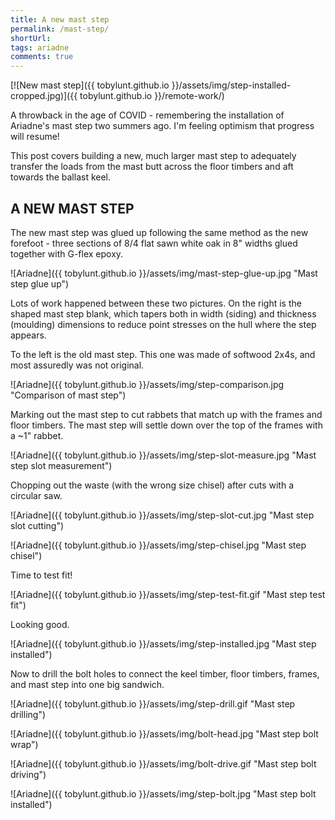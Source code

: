 ```yaml
---
title: A new mast step
permalink: /mast-step/
shortUrl: 
tags: ariadne
comments: true
---
```


[![New mast step]({{ tobylunt.github.io }}/assets/img/step-installed-cropped.jpg)]({{ tobylunt.github.io }}/remote-work/)

A throwback in the age of COVID - remembering the installation of
Ariadne's mast step two summers ago. I'm feeling optimism that
progress will resume!

<!--more-->

This post covers building a new, much larger mast step to adequately
transfer the loads from the mast butt across the floor timbers and aft
towards the ballast keel.


## A NEW MAST STEP

The new mast step was glued up following the same method as the new
forefoot - three sections of 8/4 flat sawn white oak in 8" widths
glued together with G-flex epoxy. 

![Ariadne]({{ tobylunt.github.io }}/assets/img/mast-step-glue-up.jpg
"Mast step glue up")

Lots of work happened between these two pictures. On the right is the
shaped mast step blank, which tapers both in width (siding) and
thickness (moulding) dimensions to reduce point stresses on the hull
where the step appears.

To the left is the old mast step. This one was made of softwood 2x4s,
and most assuredly was not original.

![Ariadne]({{ tobylunt.github.io }}/assets/img/step-comparison.jpg
"Comparison of mast step")

Marking out the mast step to cut rabbets that match up with the frames
and floor timbers. The mast step will settle down over the top of the
frames with a ~1" rabbet. 

![Ariadne]({{ tobylunt.github.io }}/assets/img/step-slot-measure.jpg
"Mast step slot measurement")

Chopping out the waste (with the wrong size chisel) after cuts with a circular saw.

![Ariadne]({{ tobylunt.github.io }}/assets/img/step-slot-cut.jpg
"Mast step slot cutting")

![Ariadne]({{ tobylunt.github.io }}/assets/img/step-chisel.jpg
"Mast step chisel")

Time to test fit! 

![Ariadne]({{ tobylunt.github.io }}/assets/img/step-test-fit.gif
"Mast step test fit")

Looking good. 

![Ariadne]({{ tobylunt.github.io }}/assets/img/step-installed.jpg
"Mast step installed")

Now to drill the bolt holes to connect the keel timber, floor timbers,
frames, and mast step into one big sandwich.

![Ariadne]({{ tobylunt.github.io }}/assets/img/step-drill.gif
"Mast step drilling")

![Ariadne]({{ tobylunt.github.io }}/assets/img/bolt-head.jpg
"Mast step bolt wrap")

![Ariadne]({{ tobylunt.github.io }}/assets/img/bolt-drive.gif
"Mast step bolt driving")

![Ariadne]({{ tobylunt.github.io }}/assets/img/step-bolt.jpg
"Mast step bolt installed")

